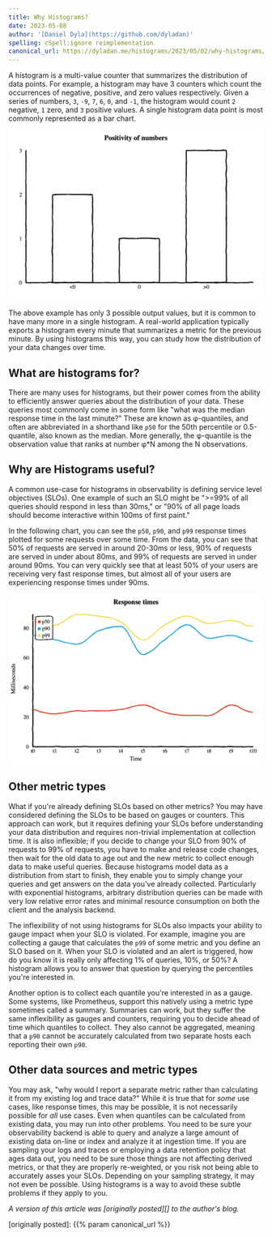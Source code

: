 ```yaml
---
title: Why Histograms?
date: 2023-05-08
author: '[Daniel Dyla](https://github.com/dyladan)'
spelling: cSpell:ignore reimplementation
canonical_url: https://dyladan.me/histograms/2023/05/02/why-histograms/
---
```


A histogram is a multi-value counter that summarizes the distribution of data
points. For example, a histogram may have 3 counters which count the occurrences
of negative, positive, and zero values respectively. Given a series of numbers,
`3`, `-9`, `7`, `6`, `0`, and `-1`, the histogram would count `2` negative, `1`
zero, and `3` positive values. A single histogram data point is most commonly
represented as a bar chart.

![histogram point as bar chart](hist-point.png "A single histogram point plotted as a bar chart with 3 buckets titled 'Positivity of numbers'. The first bucket shows negative numbers and has a height of 2. The second bucket shows zero values and has a height of 1. The third bucket shows positive values and has a height of 3.")

The above example has only 3 possible output values, but it is common to have
many more in a single histogram. A real-world application typically exports a
histogram every minute that summarizes a metric for the previous minute. By
using histograms this way, you can study how the distribution of your data
changes over time.

## What are histograms for?

There are many uses for histograms, but their power comes from the ability to
efficiently answer queries about the distribution of your data. These queries
most commonly come in some form like "what was the median response time in the
last minute?" These are known as φ-quantiles, and often are abbreviated in a
shorthand like `p50` for the 50th percentile or 0.5-quantile, also known as the
median. More generally, the φ-quantile is the observation value that ranks at
number φ\*N among the N observations.

## Why are Histograms useful?

A common use-case for histograms in observability is defining service level
objectives (SLOs). One example of such an SLO might be ">=99% of all queries
should respond in less than 30ms," or "90% of all page loads should become
interactive within 100ms of first paint."

In the following chart, you can see the `p50`, `p90`, and `p99` response times
plotted for some requests over some time. From the data, you can see that 50% of
requests are served in around 20-30ms or less, 90% of requests are served in
under about 80ms, and 99% of requests are served in under around 90ms. You can
very quickly see that at least 50% of your users are receiving very fast
response times, but almost all of your users are experiencing response times
under 90ms.

![p99, p90, and p50 plotted as lines](hist-lines.png "p99, p90, and p50 plotted as a line chart with title 'response times.' Time is on the x-axis and response times in milliseconds on the y-axis. p99 response times are around 80 milliseconds. p90 response times are between 60 and 80 milliseconds. p50 response times are between 20 and 30 milliseconds.")

## Other metric types

What if you're already defining SLOs based on other metrics? You may have
considered defining the SLOs to be based on gauges or counters. This approach
can work, but it requires defining your SLOs before understanding your data
distribution and requires non-trivial implementation at collection time. It is
also inflexible; if you decide to change your SLO from 90% of requests to 99% of
requests, you have to make and release code changes, then wait for the old data
to age out and the new metric to collect enough data to make useful queries.
Because histograms model data as a distribution from start to finish, they
enable you to simply change your queries and get answers on the data you've
already collected. Particularly with exponential histograms, arbitrary
distribution queries can be made with very low relative error rates and minimal
resource consumption on both the client and the analysis backend.

The inflexibility of not using histograms for SLOs also impacts your ability to
gauge impact when your SLO is violated. For example, imagine you are collecting
a gauge that calculates the `p99` of some metric and you define an SLO based on
it. When your SLO is violated and an alert is triggered, how do you know it is
really only affecting 1% of queries, 10%, or 50%? A histogram allows you to
answer that question by querying the percentiles you're interested in.

Another option is to collect each quantile you're interested in as a gauge. Some
systems, like Prometheus, support this natively using a metric type sometimes
called a summary. Summaries can work, but they suffer the same inflexibility as
gauges and counters, requiring you to decide ahead of time which quantiles to
collect. They also cannot be aggregated, meaning that a `p90` cannot be
accurately calculated from two separate hosts each reporting their own `p90`.

## Other data sources and metric types

You may ask, "why would I report a separate metric rather than calculating it
from my existing log and trace data?" While it is true that for _some_ use
cases, like response times, this may be possible, it is not necessarily possible
for _all_ use cases. Even when quantiles can be calculated from existing data,
you may run into other problems. You need to be sure your observability backend
is able to query and analyze a large amount of existing data on-line or index
and analyze it at ingestion time. If you are sampling your logs and traces or
employing a data retention policy that ages data out, you need to be sure those
things are not affecting derived metrics, or that they are properly re-weighted,
or you risk not being able to accurately asses your SLOs. Depending on your
sampling strategy, it may not even be possible. Using histograms is a way to
avoid these subtle problems if they apply to you.

_A version of this article was [originally posted][] to the author's blog._

[originally posted]: {{% param canonical_url %}}
